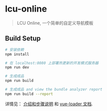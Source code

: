 # lcu-online

> LCU Online, 一个简单的自定义导航模板

## Build Setup

``` bash
# 安装依赖
npm install

# 在 localhost:8080 上部署热更新的开发模式服务器 
npm run dev

# 生成成品
npm run build

# 生成成品 and view the bundle analyzer report
npm run build --report
```

详情见： [介绍和步骤说明](http://vuejs-templates.github.io/webpack/) 和 [vue-loader 文档](http://vuejs.github.io/vue-loader).
